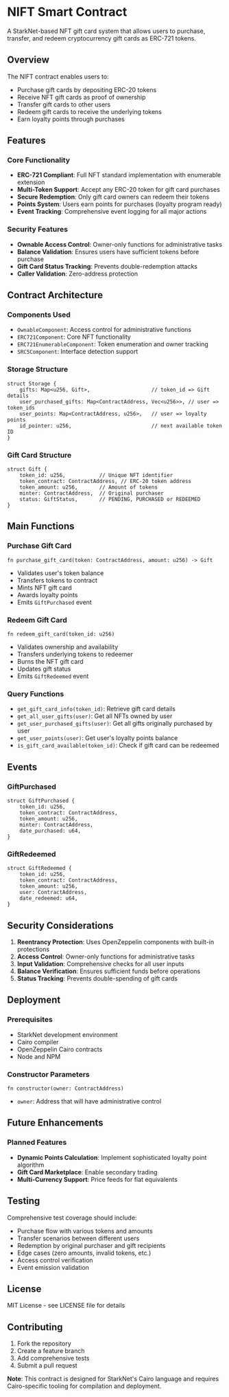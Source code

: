 # NIFT Smart Contract

A StarkNet-based NFT gift card system that allows users to purchase, transfer, and redeem cryptocurrency gift cards as ERC-721 tokens.

## Overview

The NIFT contract enables users to:
- Purchase gift cards by depositing ERC-20 tokens
- Receive NFT gift cards as proof of ownership
- Transfer gift cards to other users
- Redeem gift cards to receive the underlying tokens
- Earn loyalty points through purchases

## Features

### Core Functionality
- **ERC-721 Compliant**: Full NFT standard implementation with enumerable extension
- **Multi-Token Support**: Accept any ERC-20 token for gift card purchases
- **Secure Redemption**: Only gift card owners can redeem their tokens
- **Points System**: Users earn points for purchases (loyalty program ready)
- **Event Tracking**: Comprehensive event logging for all major actions

### Security Features
- **Ownable Access Control**: Owner-only functions for administrative tasks
- **Balance Validation**: Ensures users have sufficient tokens before purchase
- **Gift Card Status Tracking**: Prevents double-redemption attacks
- **Caller Validation**: Zero-address protection

## Contract Architecture

### Components Used
- `OwnableComponent`: Access control for administrative functions
- `ERC721Component`: Core NFT functionality
- `ERC721EnumerableComponent`: Token enumeration and owner tracking
- `SRC5Component`: Interface detection support

### Storage Structure
```cairo
struct Storage {
    gifts: Map<u256, Gift>,                    // token_id => Gift details
    user_purchased_gifts: Map<ContractAddress, Vec<u256>>, // user => token_ids
    user_points: Map<ContractAddress, u256>,   // user => loyalty points
    id_pointer: u256,                          // next available token ID
}
```

### Gift Card Structure
```cairo
struct Gift {
    token_id: u256,           // Unique NFT identifier
    token_contract: ContractAddress, // ERC-20 token address
    token_amount: u256,       // Amount of tokens
    minter: ContractAddress,  // Original purchaser
    status: GiftStatus,       // PENDING, PURCHASED or REDEEMED
}
```

## Main Functions

### Purchase Gift Card
```cairo
fn purchase_gift_card(token: ContractAddress, amount: u256) -> Gift
```
- Validates user's token balance
- Transfers tokens to contract
- Mints NFT gift card
- Awards loyalty points
- Emits `GiftPurchased` event

### Redeem Gift Card
```cairo
fn redeem_gift_card(token_id: u256)
```
- Validates ownership and availability
- Transfers underlying tokens to redeemer
- Burns the NFT gift card
- Updates gift status
- Emits `GiftRedeemed` event

### Query Functions
- `get_gift_card_info(token_id)`: Retrieve gift card details
- `get_all_user_gifts(user)`: Get all NFTs owned by user
- `get_user_purchased_gifts(user)`: Get all gifts originally purchased by user
- `get_user_points(user)`: Get user's loyalty points balance
- `is_gift_card_available(token_id)`: Check if gift card can be redeemed

## Events

### GiftPurchased
```cairo
struct GiftPurchased {
    token_id: u256,
    token_contract: ContractAddress,
    token_amount: u256,
    minter: ContractAddress,
    date_purchased: u64,
}
```

### GiftRedeemed
```cairo
struct GiftRedeemed {
    token_id: u256,
    token_contract: ContractAddress,
    token_amount: u256,
    user: ContractAddress,
    date_redeemed: u64,
}
```



## Security Considerations

1. **Reentrancy Protection**: Uses OpenZeppelin components with built-in protections
2. **Access Control**: Owner-only functions for administrative tasks
3. **Input Validation**: Comprehensive checks for all user inputs
4. **Balance Verification**: Ensures sufficient funds before operations
5. **Status Tracking**: Prevents double-spending of gift cards

## Deployment

### Prerequisites
- StarkNet development environment
- Cairo compiler
- OpenZeppelin Cairo contracts
- Node and NPM

### Constructor Parameters
```cairo
fn constructor(owner: ContractAddress)
```
- `owner`: Address that will have administrative control

## Future Enhancements

### Planned Features
- **Dynamic Points Calculation**: Implement sophisticated loyalty point algorithm
- **Gift Card Marketplace**: Enable secondary trading
- **Multi-Currency Support**: Price feeds for fiat equivalents


## Testing

Comprehensive test coverage should include:
- Purchase flow with various tokens and amounts
- Transfer scenarios between different users
- Redemption by original purchaser and gift recipients
- Edge cases (zero amounts, invalid tokens, etc.)
- Access control verification
- Event emission validation

## License

MIT License - see LICENSE file for details

## Contributing

1. Fork the repository
2. Create a feature branch
3. Add comprehensive tests
4. Submit a pull request


**Note**: This contract is designed for StarkNet's Cairo language and requires Cairo-specific tooling for compilation and deployment.